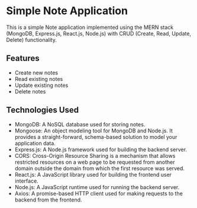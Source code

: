# Simple Note Application

This is a simple Note application implemented using the MERN stack (MongoDB, Express.js, React.js, Node.js) with CRUD (Create, Read, Update, Delete) functionality.

## Features

- Create new notes
- Read existing notes
- Update existing notes
- Delete notes

## Technologies Used

- MongoDB: A NoSQL database used for storing notes.
- Mongoose: An object modeling tool for MongoDB and Node.js. It provides a straight-forward, schema-based solution to model your application data.
- Express.js: A Node.js framework used for building the backend server.
- CORS: Cross-Origin Resource Sharing is a mechanism that allows restricted resources on a web page to be requested from another domain outside the domain from which the first resource was served.
- React.js: A JavaScript library used for building the frontend user interface.
- Node.js: A JavaScript runtime used for running the backend server.
- Axios: A promise-based HTTP client used for making requests to the backend from the frontend.
